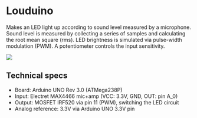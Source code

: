 # Louduino

Makes an LED light up according to sound level measured by a microphone. Sound level is measured by collecting a series of samples and calculating the root mean square (rms). LED brightness is simulated via pulse-width modulation (PWM). A potentiometer controls the input sensitivity.

![](louduino_demonstration.gif)

## Technical specs

* Board:  Arduino UNO Rev 3.0 (ATMega238P)
* Input:  Electret MAX4466 mic+amp (VCC: 3.3V, GND, OUT: pin A_0)
* Output: MOSFET IRF520 via pin 11 (PWM), switching the LED circuit
* Analog reference: 3.3V via Arduino UNO 3.3V pin 

